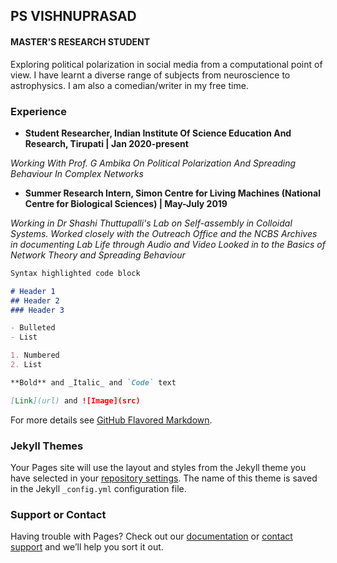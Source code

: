 ## PS VISHNUPRASAD
#### MASTER'S RESEARCH STUDENT

Exploring political polarization in social media from a computational point of view. I have learnt a diverse range of subjects from neuroscience to astrophysics.
I am also a comedian/writer in my free time.

### Experience

* **Student Researcher, Indian Institute Of Science Education And Research, Tirupati | Jan 2020-present**

*Working With Prof. G Ambika On Political
Polarization And Spreading Behaviour In Complex
Networks*

* **Summer Research Intern, Simon Centre for Living Machines (National Centre for Biological Sciences) | May-July 2019**

*Working in Dr Shashi Thuttupalli's Lab on Self-assembly in Colloidal Systems. Worked closely with the Outreach Office and the
NCBS Archives in documenting Lab Life through Audio and Video
Looked in to the Basics of Network Theory and Spreading Behaviour*

```markdown
Syntax highlighted code block

# Header 1
## Header 2
### Header 3

- Bulleted
- List

1. Numbered
2. List

**Bold** and _Italic_ and `Code` text

[Link](url) and ![Image](src)
```

For more details see [GitHub Flavored Markdown](https://guides.github.com/features/mastering-markdown/).

### Jekyll Themes

Your Pages site will use the layout and styles from the Jekyll theme you have selected in your [repository settings](https://github.com/psvp28/cv/settings). The name of this theme is saved in the Jekyll `_config.yml` configuration file.

### Support or Contact

Having trouble with Pages? Check out our [documentation](https://docs.github.com/categories/github-pages-basics/) or [contact support](https://github.com/contact) and we’ll help you sort it out.
